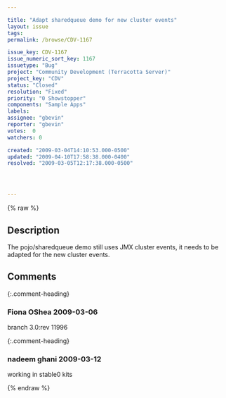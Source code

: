 ```yaml
---

title: "Adapt sharedqueue demo for new cluster events"
layout: issue
tags: 
permalink: /browse/CDV-1167

issue_key: CDV-1167
issue_numeric_sort_key: 1167
issuetype: "Bug"
project: "Community Development (Terracotta Server)"
project_key: "CDV"
status: "Closed"
resolution: "Fixed"
priority: "0 Showstopper"
components: "Sample Apps"
labels: 
assignee: "gbevin"
reporter: "gbevin"
votes:  0
watchers: 0

created: "2009-03-04T14:10:53.000-0500"
updated: "2009-04-10T17:58:38.000-0400"
resolved: "2009-03-05T12:17:38.000-0500"




---
```


{% raw %}

## Description

<div markdown="1" class="description">

The pojo/sharedqueue demo still uses JMX cluster events, it needs to be adapted for the new cluster events.

</div>

## Comments


{:.comment-heading}
### **Fiona OShea** <span class="date">2009-03-06</span>

<div markdown="1" class="comment">

branch 3.0:rev 11996



</div>


{:.comment-heading}
### **nadeem ghani** <span class="date">2009-03-12</span>

<div markdown="1" class="comment">

working in stable0 kits

</div>



{% endraw %}
